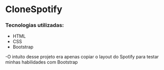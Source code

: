 # CloneSpotify

### Tecnologias utilizadas:
- HTML 
- CSS
- Bootstrap

-O intuito desse projeto era apenas copiar o layout do Spotify para testar minhas habilidades com Bootstrap

